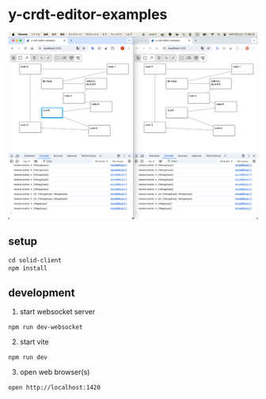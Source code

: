 # y-crdt-editor-examples

<img width="800" alt="y-crdt-editor-examples" src="solid-client/public/y-crdt-editor-examples.png">

## setup

```
cd solid-client
npm install
```

## development

1. start websocket server

```
npm run dev-websocket
```

2. start vite

```
npm run dev
```

3. open web browser(s)

```
open http://localhost:1420
```
